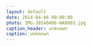 ```yaml
---
layout: default
date: 2014-04-06 00:00:00
photo: IMG-20140406-WA0003.jpg
caption_header: unknown
caption: unknown
---
```

